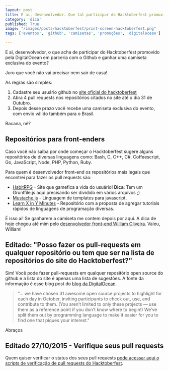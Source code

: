 ```yaml
---
layout: post
title: E ai, desenvolvedor. Que tal participar do Hacktoberfest promovido por DigitalOcean e Github?
category: 'dica'
published: True
image: "/images/posts/hacktoberfest/print-screen-hacktoberfest.png"
tags: ['eventos', 'github', 'camisetas', 'promoções', 'digitalocean']

---
```


E aí, desenvolvedor, o que acha de participar do Hacktoberfest promovido pela DigitalOcean em parceria com o Github e ganhar uma camiseta exclusiva do evento?

Juro que você não vai precisar nem sair de casa!

As regras são simples:

1. Cadastre seu usuário github no [site oficial do hacktoberfest](https://hacktoberfest.digitalocean.com/)
2. Abra 4 pull requests nos repositórios citados no site até o dia 31 de Outubro.
3. Depois desse prazo você recebe uma camiseta exclusiva do evento, com envio válido também para o Brasil.

Bacana, né?

## Repositórios para front-enders

Caso você não saiba por onde começar o Hacktoberfest sugere alguns repositórios de diversas linguagens como: Bash, C, C++, C#, Coffeescript, Go, JavaScript, Node, PHP, Python, Ruby.

Para quem é desenvolvedor front-end os repositórios mais legais que encontrei para fazer os pull requests são:

* [HabitRPG](https://github.com/HabitRPG) - Site que gamefica a vida do usuário! **Dica**: Tem um Gruntfile.js aqui precisando ser dividido em vários arquivos ;)
* [Mustache.js](https://github.com/janl/mustache.js) - Linguagem de templates para javascript.
* [Learn X in Y Minutes](https://github.com/adambard/learnxinyminutes-docs) - Repositório com a proposta de agregar tutoriais rápidos de linguagens de programação diversas.

É isso aí! Se ganharem a camiseta me contem depois por aqui.
A dica de hoje chegou até mim pelo [desenvolvedor front-end William Oliveira](http://woliveiras.com.blr/). Valeu, William!

## Editado: "Posso fazer os pull-requests em qualquer repositório ou tem que ser na lista de repositórios do site do Hacktoberfest?"

Sim! Você pode fazer pull-requests em qualquer repositório open source do github e a lista do site é apenas uma lista de sugestões. A fonte da informação é esse blog post do [blog da DigitalOcean](https://www.digitalocean.com/company/blog/hacktoberfest-is-back/).

> "... we have chosen 31 awesome open source projects to highlight for each day in October, inviting participants to check out, use, and contribute to them. (You aren’t limited to only these projects — use them as a reference point if you don’t know where to begin!) We’ve split them out by programming language to make it easier for you to find one that piques your interest."

Abraços

## Editado 27/10/2015 - Verifique seus pull requests

Quem quiser verificar o status dos seus pull requests [pode acessar aqui o scripts de verificação de pull requests do Hacktoberfest](http://hf.heidilabs.com).


